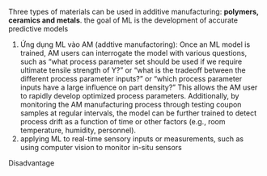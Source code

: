 Three types of materials can be used in additive manufacturing: **polymers, ceramics and metals**.
the goal of ML is the development of accurate predictive models
1. Ứng dụng ML vào AM (addtive manufactoring): Once an ML model is trained, AM users can interrogate the model with various questions, such as “what process parameter set should be used if we require ultimate tensile strength of Y?” or “what is the tradeoff between the different process parameter inputs?” or “which process parameter inputs have a large influence on part density?” This allows the AM user to rapidly develop optimized process parameters. Additionally, by monitoring the AM manufacturing process through testing coupon samples at regular intervals, the model can be further trained to detect process drift as a function of time or other factors (e.g., room temperature, humidity, personnel).
2. applying ML to real-time sensory inputs or measurements, such as using computer vision to monitor in-situ sensors

Disadvantage